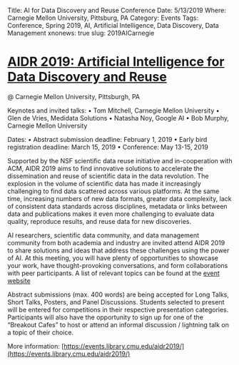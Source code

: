 Title: AI for Data Discovery and Reuse Conference
Date: 5/13/2019
Where: Carnegie Mellon University, Pittsburg, PA
Category: Events
Tags: Conference, Spring 2019, AI, Artificial Intelligence, Data Discovery, Data Management
xnonews: true
slug: 2019AICarnegie

# [AIDR 2019: Artificial Intelligence for Data Discovery and Reuse](https://events.library.cmu.edu/aidr2019/)
@ Carnegie Mellon University, Pittsburgh, PA 

Keynotes and invited talks: 
•	Tom Mitchell, Carnegie Mellon University
•	Glen de Vries, Medidata Solutions
•	Natasha Noy, Google AI 
•	Bob Murphy, Carnegie Mellon University

Dates:
•	Abstract submission deadline: February 1, 2019
•	Early bird registration deadline: March 15, 2019
•	Conference: May 13-15, 2019

Supported by the NSF scientific data reuse initiative and in-cooperation with ACM, AIDR 2019 aims to find innovative solutions to accelerate the dissemination and reuse of scientific data in the data revolution. The explosion in the volume of scientific data has made it increasingly challenging to find data scattered across various platforms. At the same time, increasing numbers of new data formats, greater data complexity, lack of consistent data standards across disciplines, metadata or links between data and publications makes it even more challenging to evaluate data quality, reproduce results, and reuse data for new discoveries.

AI researchers, scientific data community, and data management community from both academia and industry are invited attend AIDR 2019 to share solutions and ideas that address these challenges using the power of AI.  At this meeting, you will have plenty of opportunities to showcase your work, have thought-provoking conversations, and form collaborations with peer participants. A list of relevant topics can be found at the [event website](https://events.library.cmu.edu/aidr2019/)

Abstract submissions (max. 400 words) are being accepted for Long Talks, Short Talks, Posters, and Panel Discussions. Students selected to present will be entered for competitions in their respective presentation categories.  Participants will also have the opportunity to sign up for one of the “Breakout Cafes” to host or attend an informal discussion / lightning talk on a topic of their choice. 

More information: [https://events.library.cmu.edu/aidr2019/](https://events.library.cmu.edu/aidr2019/)